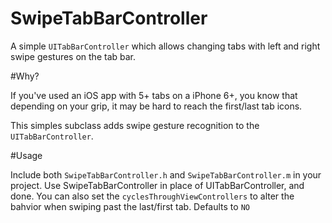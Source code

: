 # SwipeTabBarController

A simple `UITabBarController` which allows changing tabs with left and right swipe gestures on the tab bar.

#Why?

If you've used an iOS app with 5+ tabs on a iPhone 6+, you know that depending on your grip, it may be hard to reach the first/last tab icons.

This simples subclass adds  swipe gesture recognition to the `UITabBarController`.

#Usage

Include both `SwipeTabBarController.h` and `SwipeTabBarController.m` in your project. Use SwipeTabBarController in place of UITabBarController, and done.
You can also set the `cyclesThroughViewControllers` to alter the bahvior when swiping past the last/first tab. Defaults to `NO`
